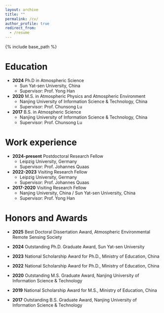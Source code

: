 ```yaml
---
layout: archive
title: ""
permalink: /cv/
author_profile: true
redirect_from:
  - /resume
---
```


{% include base_path %}

Education
======
* **2024** Ph.D in Atmospheric Science
  * Sun Yat-sen University, China
  * Supervisor: Prof. Yong Han
* **2020** M.S. in Atmospheric Physics and Atmospheric Environment
  * Nanjing University of Information Science & Technology, China
  * Supervisor: Prof. Chunsong Lu
* **2017** B.S. in Atmospheric Science
  * Nanjing University of Information Science & Technology, China
  * Supervisor: Prof. Chunsong Lu

Work experience
======
* **2024-present** Postdoctoral Research Fellow
  * Leipzig University, Germany
  * Supervisor: Prof. Johannes Quaas
* **2022-2023** Visiting Research Fellow
  * Leipzig University, Germany
  * Supervisor: Prof. Johannes Quaas
* **2017-2020** Visiting Research Fellow
  * Nanjing University, China / Sun Yat-sen University, China
  * Supervisor: Prof. Yong Han
 
Honors and Awards
======
* **2025** Best Doctoral Dissertation Award, Atmospheric Environmental Remote Sensing Society

* **2024** Outstanding Ph.D. Graduate Award, Sun Yat-sen University
  
* **2023** National Scholarship Award for Ph.D., Ministry of Education, China
  
* **2022** National Scholarship Award for Ph.D.,  Ministry of Education, China

* **2020** Outstanding M.S. Graduate Award, Nanjing University of Information Science & Technology
  
* **2019** National Scholarship Award for M.S., Ministry of Education, China

* **2017** Outstanding B.S. Graduate Award, Nanjing University of Information Science & Technology
